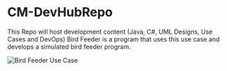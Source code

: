 # CM-DevHubRepo
This Repo will host development content (Java, C#, UML Designs, Use Cases and DevOps) 
Bird Feeder is a program that uses this use case and develops a simulated bird feeder program.  

![Bird Feeder Use Case](https://user-images.githubusercontent.com/66528314/160450181-bbc26886-a78e-47f5-b621-250d74c1ccaa.PNG)
